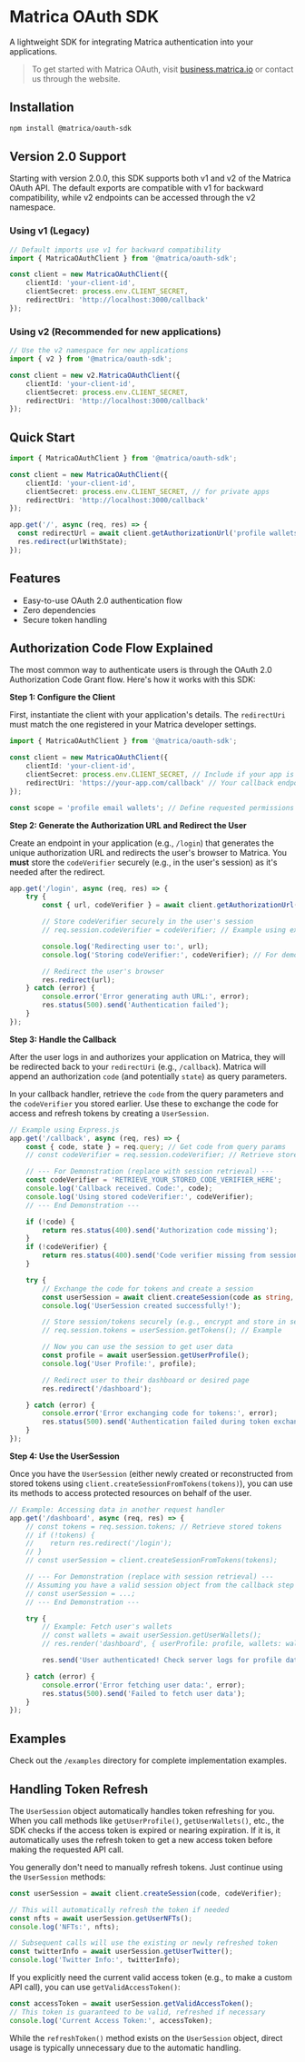 # Matrica OAuth SDK

A lightweight SDK for integrating Matrica authentication into your applications.

> To get started with Matrica OAuth, visit [business.matrica.io](https://business.matrica.io) or contact us through the website.

## Installation

```bash
npm install @matrica/oauth-sdk
```

## Version 2.0 Support

Starting with version 2.0.0, this SDK supports both v1 and v2 of the Matrica OAuth API. The default exports are compatible with v1 for backward compatibility, while v2 endpoints can be accessed through the v2 namespace.

### Using v1 (Legacy)

```typescript
// Default imports use v1 for backward compatibility
import { MatricaOAuthClient } from '@matrica/oauth-sdk';

const client = new MatricaOAuthClient({
    clientId: 'your-client-id',
    clientSecret: process.env.CLIENT_SECRET,
    redirectUri: 'http://localhost:3000/callback'
});
```

### Using v2 (Recommended for new applications)

```typescript
// Use the v2 namespace for new applications
import { v2 } from '@matrica/oauth-sdk';

const client = new v2.MatricaOAuthClient({
    clientId: 'your-client-id',
    clientSecret: process.env.CLIENT_SECRET,
    redirectUri: 'http://localhost:3000/callback'
});
```

## Quick Start

```typescript
import { MatricaOAuthClient } from '@matrica/oauth-sdk';

const client = new MatricaOAuthClient({
    clientId: 'your-client-id',
    clientSecret: process.env.CLIENT_SECRET, // for private apps
    redirectUri: 'http://localhost:3000/callback'
});

app.get('/', async (req, res) => {
  const redirectUrl = await client.getAuthorizationUrl('profile wallets nfts');
  res.redirect(urlWithState);
});

```

## Features

- Easy-to-use OAuth 2.0 authentication flow
- Zero dependencies
- Secure token handling

## Authorization Code Flow Explained

The most common way to authenticate users is through the OAuth 2.0 Authorization Code Grant flow. Here's how it works with this SDK:

**Step 1: Configure the Client**

First, instantiate the client with your application's details. The `redirectUri` must match the one registered in your Matrica developer settings.

```typescript
import { MatricaOAuthClient } from '@matrica/oauth-sdk';

const client = new MatricaOAuthClient({
    clientId: 'your-client-id',
    clientSecret: process.env.CLIENT_SECRET, // Include if your app is private/confidential
    redirectUri: 'https://your-app.com/callback' // Your callback endpoint
});

const scope = 'profile email wallets'; // Define requested permissions
```

**Step 2: Generate the Authorization URL and Redirect the User**

Create an endpoint in your application (e.g., `/login`) that generates the unique authorization URL and redirects the user's browser to Matrica. You **must** store the `codeVerifier` securely (e.g., in the user's session) as it's needed after the redirect.

```typescript
app.get('/login', async (req, res) => {
    try {
        const { url, codeVerifier } = await client.getAuthorizationUrl(scope);

        // Store codeVerifier securely in the user's session
        // req.session.codeVerifier = codeVerifier; // Example using express-session

        console.log('Redirecting user to:', url);
        console.log('Storing codeVerifier:', codeVerifier); // For demonstration

        // Redirect the user's browser
        res.redirect(url);
    } catch (error) {
        console.error('Error generating auth URL:', error);
        res.status(500).send('Authentication failed');
    }
});
```

**Step 3: Handle the Callback**

After the user logs in and authorizes your application on Matrica, they will be redirected back to your `redirectUri` (e.g., `/callback`). Matrica will append an authorization `code` (and potentially `state`) as query parameters.

In your callback handler, retrieve the `code` from the query parameters and the `codeVerifier` you stored earlier. Use these to exchange the code for access and refresh tokens by creating a `UserSession`.

```typescript
// Example using Express.js
app.get('/callback', async (req, res) => {
    const { code, state } = req.query; // Get code from query params
    // const codeVerifier = req.session.codeVerifier; // Retrieve stored codeVerifier

    // --- For Demonstration (replace with session retrieval) ---
    const codeVerifier = 'RETRIEVE_YOUR_STORED_CODE_VERIFIER_HERE';
    console.log('Callback received. Code:', code);
    console.log('Using stored codeVerifier:', codeVerifier);
    // --- End Demonstration ---

    if (!code) {
        return res.status(400).send('Authorization code missing');
    }
    if (!codeVerifier) {
        return res.status(400).send('Code verifier missing from session');
    }

    try {
        // Exchange the code for tokens and create a session
        const userSession = await client.createSession(code as string, codeVerifier);
        console.log('UserSession created successfully!');

        // Store session/tokens securely (e.g., encrypt and store in session/database)
        // req.session.tokens = userSession.getTokens(); // Example

        // Now you can use the session to get user data
        const profile = await userSession.getUserProfile();
        console.log('User Profile:', profile);

        // Redirect user to their dashboard or desired page
        res.redirect('/dashboard');

    } catch (error) {
        console.error('Error exchanging code for tokens:', error);
        res.status(500).send('Authentication failed during token exchange');
    }
});
```

**Step 4: Use the UserSession**

Once you have the `UserSession` (either newly created or reconstructed from stored tokens using `client.createSessionFromTokens(tokens)`), you can use its methods to access protected resources on behalf of the user.

```typescript
// Example: Accessing data in another request handler
app.get('/dashboard', async (req, res) => {
    // const tokens = req.session.tokens; // Retrieve stored tokens
    // if (!tokens) {
    //    return res.redirect('/login');
    // }
    // const userSession = client.createSessionFromTokens(tokens);

    // --- For Demonstration (replace with session retrieval) ---
    // Assuming you have a valid session object from the callback step
    // const userSession = ...;
    // --- End Demonstration ---

    try {
        // Example: Fetch user's wallets
        // const wallets = await userSession.getUserWallets();
        // res.render('dashboard', { userProfile: profile, wallets: wallets }); // Pass data to template

        res.send('User authenticated! Check server logs for profile data.'); // Simplified response

    } catch (error) {
        console.error('Error fetching user data:', error);
        res.status(500).send('Failed to fetch user data');
    }
});
```

## Examples

Check out the `/examples` directory for complete implementation examples.

## Handling Token Refresh

The `UserSession` object automatically handles token refreshing for you. When you call methods like `getUserProfile()`, `getUserWallets()`, etc., the SDK checks if the access token is expired or nearing expiration. If it is, it automatically uses the refresh token to get a new access token before making the requested API call.

You generally don't need to manually refresh tokens. Just continue using the `UserSession` methods:

```typescript
const userSession = await client.createSession(code, codeVerifier);

// This will automatically refresh the token if needed
const nfts = await userSession.getUserNFTs();
console.log('NFTs:', nfts);

// Subsequent calls will use the existing or newly refreshed token
const twitterInfo = await userSession.getUserTwitter();
console.log('Twitter Info:', twitterInfo);
```

If you explicitly need the current valid access token (e.g., to make a custom API call), you can use `getValidAccessToken()`:

```typescript
const accessToken = await userSession.getValidAccessToken();
// This token is guaranteed to be valid, refreshed if necessary
console.log('Current Access Token:', accessToken);
```
While the `refreshToken()` method exists on the `UserSession` object, direct usage is typically unnecessary due to the automatic handling.